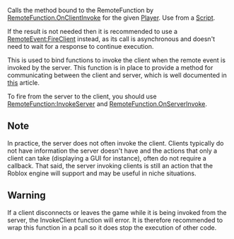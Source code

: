 Calls the method bound to the RemoteFunction by [RemoteFunction.OnClientInvoke](https://developer.roblox.com/en-us/api-reference/property/RemoteFunction/OnClientInvoke) for the given [Player](https://developer.roblox.com/en-us/api-reference/class/Player). Use from a [Script](https://developer.roblox.com/en-us/api-reference/class/Script).

If the result is not needed then it is recommended to use a [RemoteEvent:FireClient](https://developer.roblox.com/en-us/api-reference/function/RemoteEvent/FireClient) instead, as its call is asynchronous and doesn't need to wait for a response to continue execution.

This is used to bind functions to invoke the client when the remote event is invoked by the server. This function is in place to provide a method for communicating between the client and server, which is well documented in [this](https://developer.roblox.com/articles/Remote-Functions-and-Events) article.

To fire from the server to the client, you should use [RemoteFunction:InvokeServer](https://developer.roblox.com/en-us/api-reference/function/RemoteFunction/InvokeServer) and [RemoteFunction.OnServerInvoke](https://developer.roblox.com/en-us/api-reference/property/RemoteFunction/OnServerInvoke).

Note
----

In practice, the server does not often invoke the client. Clients typically do not have information the server doesn't have and the actions that only a client can take (displaying a GUI for instance), often do not require a callback. That said, the server invoking clients is still an action that the Roblox engine will support and may be useful in niche situations.

Warning
-------

If a client disconnects or leaves the game while it is being invoked from the server, the InvokeClient function will error. It is therefore recommended to wrap this function in a pcall so it does stop the execution of other code.